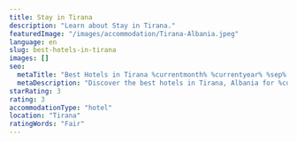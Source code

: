 ```yaml
---
title: Stay in Tirana
description: "Learn about Stay in Tirana."
featuredImage: "/images/accommodation/Tirana-Albania.jpeg"
language: en
slug: best-hotels-in-tirana
images: []
seo:
  metaTitle: "Best Hotels in Tirana %currentmonth% %currentyear% %sep% %sitename%"
  metaDescription: "Discover the best hotels in Tirana, Albania for %currentmonth% %currentyear% spanning lavish luxury retreats to family-friendly stays. "
starRating: 3
rating: 3
accommodationType: "hotel"
location: "Tirana"
ratingWords: "Fair"
---
```



